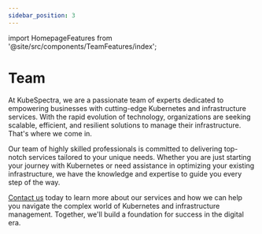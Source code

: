 ```yaml
---
sidebar_position: 3
---
```

import HomepageFeatures from '@site/src/components/TeamFeatures/index';

# Team
At KubeSpectra, we are a passionate team of experts dedicated to empowering businesses with cutting-edge Kubernetes and infrastructure services. With the rapid evolution of technology, organizations are seeking scalable, efficient, and resilient solutions to manage their infrastructure. That's where we come in.

Our team of highly skilled professionals is committed to delivering top-notch services tailored to your unique needs. Whether you are just starting your journey with Kubernetes or need assistance in optimizing your existing infrastructure, we have the knowledge and expertise to guide you every step of the way.

<a href="mailto:kubespectra@infologistix.de">Contact us</a> today to learn more about our services and how we can help you navigate the complex world of Kubernetes and infrastructure management. Together, we'll build a foundation for success in the digital era.

<HomepageFeatures></HomepageFeatures>
